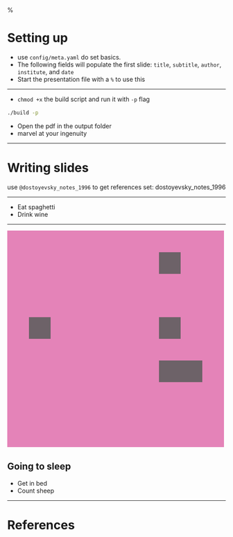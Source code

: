 %

# Setting up

+ use `config/meta.yaml` do set basics.  
+ The following fields will populate the first slide: `title`, `subtitle`, `author`, `institute`, and `date`
+ Start the presentation file with a `%` to use this

----

+ `chmod +x` the build script and run it with `-p` flag

```bash
./build -p
```

+ Open the pdf in the output folder
+ marvel at your ingenuity

----

# Writing slides

use `@dostoyevsky_notes_1996` to get references set: dostoyevsky_notes_1996

----

- Eat spaghetti
- Drink wine

------------------

![picture of spaghetti](figures/2.png)

## Going to sleep

- Get in bed
- Count sheep

----

# References
